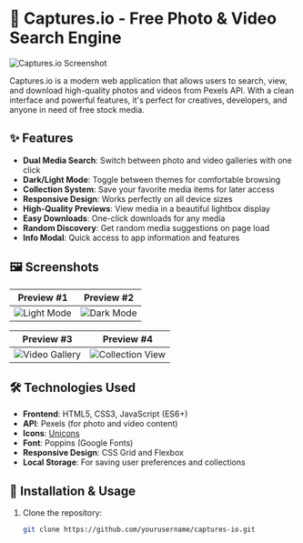 # 📸 Captures.io - Free Photo & Video Search Engine

![Captures.io Screenshot](https://github.com/user-attachments/assets/b78bc5ab-2d12-40ac-930a-8461cb143a32)

Captures.io is a modern web application that allows users to search, view, and download high-quality photos and videos from Pexels API. With a clean interface and powerful features, it's perfect for creatives, developers, and anyone in need of free stock media.

## ✨ Features

- **Dual Media Search**: Switch between photo and video galleries with one click
- **Dark/Light Mode**: Toggle between themes for comfortable browsing
- **Collection System**: Save your favorite media items for later access
- **Responsive Design**: Works perfectly on all device sizes
- **High-Quality Previews**: View media in a beautiful lightbox display
- **Easy Downloads**: One-click downloads for any media
- **Random Discovery**: Get random media suggestions on page load
- **Info Modal**: Quick access to app information and features

## 🖼️ Screenshots

| Preview #1 | Preview #2 |
|------------|-----------|
| ![Light Mode](https://github.com/user-attachments/assets/2b9e4a8a-1fae-4376-8f17-bcfa7c95b8ec) | ![Dark Mode](https://github.com/user-attachments/assets/70591968-6206-4117-9823-85bf971bcec4) |

| Preview #3 | Preview #4 |
|---------------|-----------------|
| ![Video Gallery](https://github.com/user-attachments/assets/59ec08ec-fa5a-4e13-b721-5149d69a3b8e) | ![Collection View](https://github.com/user-attachments/assets/0a129a1c-c4f5-4f05-b58a-662e065b039b) |

## 🛠️ Technologies Used

- **Frontend**: HTML5, CSS3, JavaScript (ES6+)
- **API**: Pexels (for photo and video content)
- **Icons**: [Unicons](https://iconscout.com/unicons)
- **Font**: Poppins (Google Fonts)
- **Responsive Design**: CSS Grid and Flexbox
- **Local Storage**: For saving user preferences and collections

## 🚀 Installation & Usage

1. Clone the repository:
   ```bash
   git clone https://github.com/yourusername/captures-io.git
